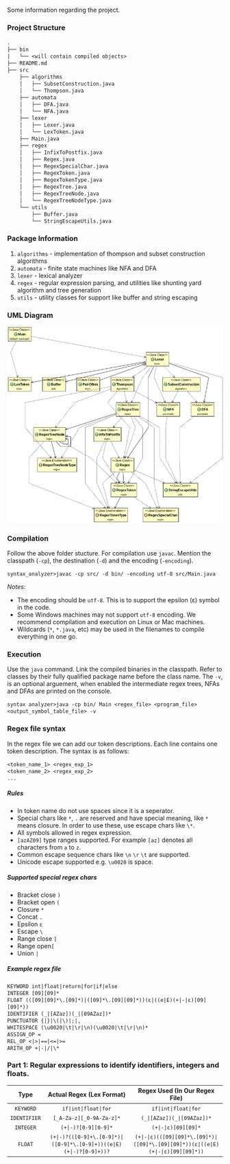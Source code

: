 Some information regarding the project.

### Project Structure 

```
.
├── bin
|   └── <will contain compiled objects>
├── README.md
├── src
    ├── algorithms
    │   ├── SubsetConstruction.java
    │   └── Thompson.java
    ├── automata
    │   ├── DFA.java
    │   └── NFA.java
    ├── lexer
    │   ├── Lexer.java
    │   └── LexToken.java
    ├── Main.java
    ├── regex
    │   ├── InfixToPostfix.java
    │   ├── Regex.java
    │   ├── RegexSpecialChar.java
    │   ├── RegexToken.java
    │   ├── RegexTokenType.java
    │   ├── RegexTree.java
    │   ├── RegexTreeNode.java
    │   └── RegexTreeNodeType.java
    └── utils
        ├── Buffer.java
        └── StringEscapeUtils.java
```

### Package Information

1. `algorithms` - implementation of thompson and subset construction algorithms
2. `automata` - finite state machines like NFA and DFA
3. `lexer` - lexical analyzer
4. `regex` - regular expression parsing, and utilities like shunting yard algorithm and tree generation
5. `utils` - utility classes for support like buffer and string escaping

### UML Diagram

![Image failed to load](./resources/uml/uml.png)

### Compilation

Follow the above folder stucture. For compilation use `javac`. Mention the classpath (`-cp`), the destination (`-d`) and the encoding (`-encoding`).

```
syntax_analyzer>javac -cp src/ -d bin/ -encoding utf-8 src/Main.java
```

*Notes*: 

- The encoding should be `utf-8`. This is to support the epsilon (ε) symbol in the code.
- Some Windows machines may not support `utf-8` encoding. We recommend compilation and execution on Linux or Mac machines.
- Wildcards (`*`, `*.java`, etc) may be used in the filenames to compile everything in one go.

### Execution

Use the `java` command. Link the compiled binaries in the classpath. Refer to classes by their fully qualified package name before the class name. The `-v`, is an optional arguement, when enabled the intermediate regex trees, NFAs and DFAs are printed on the console.

```
syntax analyzer>java -cp bin/ Main <regex_file> <program_file> <output_symbol_table_file> -v
```
### Regex file syntax

In the regex file we can add our token descriptions. Each line contains one token description. The syntax is as follows:

```
<token_name_1> <regex_exp_1>
<token_name_2> <regex_exp_2>
...
```

##### Rules

- In token name do not use spaces since it is a seperator.
- Special chars like `*`, `.` are reserved and have special meaning, like `*` means closure. In order to use these, use escape chars like `\*`.
- All symbols allowed in regex expression.
- `[azAZ09]` type ranges supported. For example `[az]` denotes all characters from `a` to `z`.
- Common escape sequence chars like `\n` `\r` `\t` are supported.
- Unicode escape supported e.g. `\u0020` is space.

##### Supported special regex chars

- Bracket close `)`
- Bracket open `(`
- Closure `*`
- Concat `.`
- Epsilon `ε`
- Escape `\`
- Range close `]`
- Range open`[`
- Union `|`
    
##### Example regex file

```
KEYWORD int|float|return|for|if|else
INTEGER [09][09]*
FLOAT (([09][09]*\.[09]*)|([09]*\.[09][09]*))(ε|((e|E)(+|-|ε)[09][09]*))
IDENTIFIER (_|[AZaz])(_|[09AZaz])*
PUNCTUATOR {|}|\(|\)|;|,
WHITESPACE (\u0020|\t|\r|\n)(\u0020|\t|\r|\n)*
ASSIGN_OP =
REL_OP <|>|==|<=|>=
ARITH_OP +|-|/|\*
```

### Part 1: Regular expressions to identify identifiers, integers and floats.

| Type | Actual Regex (Lex Format)  | Regex Used (In Our Regex File) |
| :---: | :---: | :---: |
| `KEYWORD` | `if\|int\|float\|for` | `if\|int\|float\|for` |
| `IDENTIFIER` | `[_A-Za-z][_0-9A-Za-z]*` | `(_\|[AZaz])(_\|[09AZaz])*` |
| `INTEGER` | `(+\|-)?[0-9][0-9]*` | `(+\|-\|ε)[09][09]*` |
| `FLOAT` | `(+\|-)?(([0-9]+\.[0-9]*)\|([0-9]*\.[0-9]+))((e\|E)(+\|-)?[0-9]+))?` | `(+\|-\|ε)(([09][09]*\.[09]*)\|([09]*\.[09][09]*))(ε\|((e\|E)(+\|-\|ε)[09][09]*))` |

